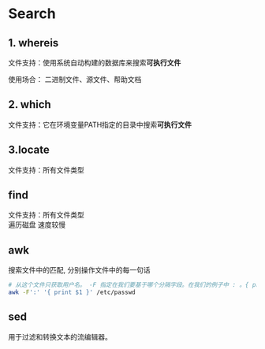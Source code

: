 # Search

## 1. whereis
文件支持：使用系统自动构建的数据库来搜索**可执行文件**  

使用场合： 二进制文件、源文件、帮助文档

## 2. which 
文件支持：它在环境变量PATH指定的目录中搜索**可执行文件**  


## 3.locate 
文件支持：所有文件类型 

## find 
文件支持：所有文件类型  
遍历磁盘    速度较慢 



## awk
搜索文件中的匹配, 分别操作文件中的每一句话
```bash
# 从这个文件只获取用户名。 -F 指定在我们要基于哪个分隔字段。在我们的例子中 : 。{ print $1 } 意味着打印出第一个匹配字段  
awk -F':' '{ print $1 }' /etc/passwd
```

## sed
用于过滤和转换文本的流编辑器。




